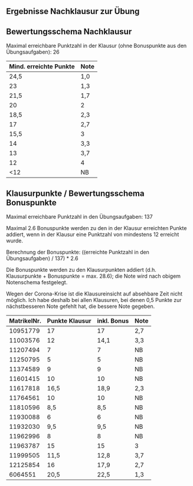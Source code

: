 ## Ergebnisse Nachklausur zur Übung
## Bewertungsschema Nachklausur

Maximal erreichbare Punktzahl in der Klausur (ohne Bonuspunkte aus den Übungsaufgaben): 26

| Mind. erreichte Punkte | Note |
|---|---|
| 24,5 | 1,0 |
| 23 | 1,3 |
| 21,5 | 1,7 |
| 20 | 2 |
| 18,5 | 2,3 |
| 17 | 2,7 |
| 15,5 | 3 |
| 14 | 3,3 |
| 13 | 3,7 |
| 12 | 4 |
| <12 | NB |

## Klausurpunkte / Bewertungsschema Bonuspunkte

Maximal erreichbare Punktzahl in den Übungsaufgaben: 137

Maximal 2.6 Bonuspunkte werden zu den in der Klausur erreichten Punkte addiert, wenn in der Klausur eine Punktzahl von mindestens 12 erreicht wurde.

Berechnung der Bonuspunkte: ((erreichte Punktzahl in den Übungsaufgaben) / 137) * 2.6

Die Bonuspunkte werden zu den Klausurpunkten addiert (d.h. Klausurpunkte + Bonuspunkte = max. 28.6); die Note wird nach obigem Notenschema festgelegt.

Wegen der Corona-Krise ist die Klausureinsicht auf absehbare Zeit nicht möglich. Ich habe deshalb bei allen Klausuren, bei denen 0,5 Punkte zur nächstbesseren Note gefehlt hat, die bessere Note gegeben.

| MatrikelNr. | Punkte Klausur | inkl. Bonus | Note |
| --- | --- | --- | --- |
| 10951779 | 17 | 17 | 2,7 |
| 11003576 | 12 | 14,1 | 3,3 |
| 11207494 | 7 | 7 | NB |
| 11250795 | 5 | 5 | NB |
| 11374589 | 9 | 9 | NB |
| 11601415 | 10 | 10 | NB |
| 11617818 | 16,5 | 18,9 | 2,3 |
| 11764561 | 10 | 10 | NB |
| 11810596 | 8,5 | 8,5 | NB |
| 11930088 | 6 | 6 | NB |
| 11932030 | 9,5 | 9,5 | NB |
| 11962996 | 8 | 8 | NB |
| 11963787 | 15 | 15 | 3 |
| 11999505 | 11,5 | 12,8 | 3,7 |
| 12125854 | 16 | 17,9 | 2,7 |
| 6064551 | 20,5 | 22,5 | 1,3 |
